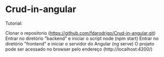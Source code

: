# Crud-in-angular

Tutorial:

Clonar o repositorio (https://github.com/fdarodrigo/Crud-in-angular.git)
Entrar no diretório "backend" e iniciar o script node (npm start)
Entrar no diretório "frontend" e iniciar o servidor do Angular (ng serve)
O projeto pode ser acessado no browser pelo endereço (http://localhost:4200/)
